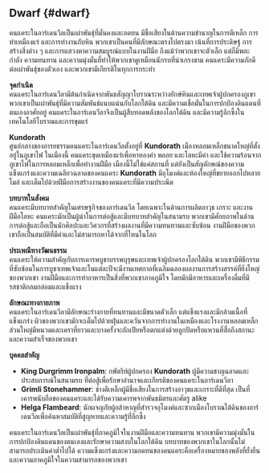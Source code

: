 ## **Dwarf** {#dwarf}

คนแคระในอาร์เดนวีลเป็นเผ่าพันธุ์ที่มั่นคงและอดทน มีชื่อเสียงในด้านความชำนาญในการตีเหล็ก การทำเหมืองแร่ และการทำงานกับหิน พวกเขาเป็นคนที่มีลักษณะตรงไปตรงมา เน้นที่การประดิษฐ์ การสร้างสิ่งต่าง ๆ และการแสวงหาความสมบูรณ์แบบในงานฝีมือ ถึงแม้ว่าพวกเขาจะตัวเล็ก แต่ก็มีพละกำลัง ความทนทาน และความมุ่งมั่นที่ทำให้พวกเขาดูเหมือนนักรบที่น่าเกรงขาม คนแคระมีความภักดีต่อเผ่าพันธุ์ของตัวเอง และพวกเขามีเกียรติในทุกการกระทำ

**จุดกำเนิด**  
คนแคระในอาร์เดนวีลามีต้นกำเนิดจากพันธสัญญาโบราณระหว่างยักษ์หินและเทพเจ้าผู้ปกครองภูเขา พวกเขาเป็นเผ่าพันธุ์ที่มีความสัมพันธ์แนบแน่นกับโลกใต้ดิน และมีความเชื่อมั่นในการปกป้องดินแดนที่ตนเองอาศัยอยู่ คนแคระในอาร์เดนวีลาจึงเป็นผู้สืบทอดพลังของโลกใต้ดิน และมีความรู้ลึกซึ้งในเทคโนโลยีโบราณและการขุดแร่

**Kundorath**  
ศูนย์กลางของอารยธรรมคนแคระในอาร์เดนวีลตั้งอยู่ที่ **Kundorath** เมืองหลอมเหล็กขนาดใหญ่ที่ตั้งอยู่ในภูเขาไฟ ในเมืองนี้ คนแคระขุดเหมืองแร่เพื่อหาทองคำ พลอย และโลหะมีค่า และใช้ความร้อนจากภูเขาไฟในการหลอมเหล็กเพื่อทำงานฝีมือ เมืองนี้ไม่ใช่แค่สถานที่ แต่ยังเป็นสัญลักษณ์ของความแข็งแกร่งและความเฉลียวฉลาดของคนแคระ **Kundorath** มีอุโมงค์และห้องใหญ่ที่ขยายออกไปหลายไมล์ และเต็มไปด้วยฝีมือการสร้างงานของคนแคระที่มีความประณีต

**บทบาทในสังคม**  
คนแคระมีบทบาทสำคัญในเศรษฐกิจของอาร์เดนวีล โดยเฉพาะในด้านการผลิตอาวุธ เกราะ และงานฝีมือโลหะ คนแคระมักเป็นผู้นำในการต่อสู้และมีบทบาทสำคัญในสนามรบ พวกเขามีศักยภาพในด้านการต่อสู้และถือเป็นนักศิลปะและวิศวกรที่สร้างผลงานที่มีความทนทานและซับซ้อน งานฝีมือของพวกเขาถือเป็นสมบัติที่มีค่าและไม่สามารถหาได้จากที่ไหนในโลก

**ประเพณีทางวัฒนธรรม**  
คนแคระให้ความสำคัญกับการเคารพบูชาบรรพบุรุษและเทพเจ้าผู้ปกครองโลกใต้ดิน พวกเขามีพิธีกรรมที่ซับซ้อนในการบูชาเทพเจ้าและในแต่ละปีจะมีงานเทศกาลที่เฉลิมฉลองผลงานการสร้างสรรค์ที่ยิ่งใหญ่ของพวกเขา งานฝีมือและการทำอาหารเป็นสิ่งที่พวกเขาภาคภูมิใจ โดยมักมีอาหารและเครื่องดื่มที่มีรสชาติกลมกล่อมและแข็งแรง

**ลักษณะทางกายภาพ**  
คนแคระในอาร์เดนวีลามีลักษณะร่างกายที่ทนทานและมีขนาดตัวเล็ก แต่แข็งแรงและมีกล้ามเนื้อที่แข็งแกร่ง ผิวของพวกเขามักจะเต็มไปด้วยฝุ่นและควันจากการทำงานในเหมืองและโรงงานหลอมเหล็ก ส่วนใหญ่มีหนวดและเคราที่ยาวและบางครั้งจะถักเปียหรือตกแต่งด้วยลูกปัดหรือแหวนที่สื่อถึงสถานะและความสำเร็จของพวกเขา

**บุคคลสำคัญ**

* **King Durgrimm Ironpalm**: กษัตริย์ผู้ปกครอง **Kundorath** ผู้มีความชาญฉลาดและประสบการณ์ในสนามรบ ที่ต่อสู้เพื่อรักษาอำนาจและเกียรติของคนแคระในอาร์เดนวีลา  
* **Grimli Stonehammer**: ช่างตีเหล็กผู้มีชื่อเสียงในการสร้างอาวุธและเกราะที่ดีที่สุด เป็นที่เคารพนับถือของคนแคระและได้รับความเคารพจากพันธมิตรและศัตรู alike  
* **Helga Flambeard**: นักผจญภัยผู้กล้าหาญที่สำรวจอุโมงค์และซากเมืองโบราณใต้ดินของอาร์เดนวีลเพื่อค้นหาสมบัติที่สูญหายและความรู้ที่ลึกซึ้ง

คนแคระในอาร์เดนวีลเป็นเผ่าพันธุ์ที่ภาคภูมิใจในงานฝีมือและความทนทาน พวกเขามีความมุ่งมั่นในการปกป้องดินแดนของตนเองและรักษาความสงบในโลกใต้ดิน บทบาทของพวกเขาในโลกนั้นไม่สามารถประเมินค่าต่ำไปได้ ความแข็งแกร่งและความอดทนของคนแคระคือเครื่องหมายของพลังที่ยั่งยืนและความภาคภูมิใจในความสามารถของพวกเขา